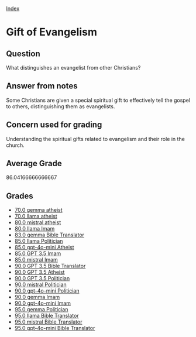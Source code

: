 
[Index](../../index.md)
# Gift of Evangelism
## Question
What distinguishes an evangelist from other Christians?

## Answer from notes
Some Christians are given a special spiritual gift to effectively tell the gospel to others, distinguishing them as evangelists.

## Concern used for grading
Understanding the spiritual gifts related to evangelism and their role in the church.

## Average Grade
86.04166666666667

## Grades
 * [70.0 gemma atheist](../answers/gemma_atheist/Gift_of_Evangelism.md)
 * [70.0 llama atheist](../answers/llama_atheist/Gift_of_Evangelism.md)
 * [80.0 mistral atheist](../answers/mistral_atheist/Gift_of_Evangelism.md)
 * [80.0 llama Imam](../answers/llama_Imam/Gift_of_Evangelism.md)
 * [83.0 gemma Bible Translator](../answers/gemma_Bible_Translator/Gift_of_Evangelism.md)
 * [85.0 llama Politician](../answers/llama_Politician/Gift_of_Evangelism.md)
 * [85.0 gpt-4o-mini Atheist](../answers/gpt-4o-mini_Atheist/Gift_of_Evangelism.md)
 * [85.0 GPT 3.5 Imam](../answers/GPT_3.5_Imam/Gift_of_Evangelism.md)
 * [85.0 mistral Imam](../answers/mistral_Imam/Gift_of_Evangelism.md)
 * [90.0 GPT 3.5 Bible Translator](../answers/GPT_3.5_Bible_Translator/Gift_of_Evangelism.md)
 * [90.0 GPT 3.5 Atheist](../answers/GPT_3.5_Atheist/Gift_of_Evangelism.md)
 * [90.0 GPT 3.5 Politician](../answers/GPT_3.5_Politician/Gift_of_Evangelism.md)
 * [90.0 mistral Politician](../answers/mistral_Politician/Gift_of_Evangelism.md)
 * [90.0 gpt-4o-mini Politician](../answers/gpt-4o-mini_Politician/Gift_of_Evangelism.md)
 * [90.0 gemma Imam](../answers/gemma_Imam/Gift_of_Evangelism.md)
 * [90.0 gpt-4o-mini Imam](../answers/gpt-4o-mini_Imam/Gift_of_Evangelism.md)
 * [95.0 gemma Politician](../answers/gemma_Politician/Gift_of_Evangelism.md)
 * [95.0 llama Bible Translator](../answers/llama_Bible_Translator/Gift_of_Evangelism.md)
 * [95.0 mistral Bible Translator](../answers/mistral_Bible_Translator/Gift_of_Evangelism.md)
 * [95.0 gpt-4o-mini Bible Translator](../answers/gpt-4o-mini_Bible_Translator/Gift_of_Evangelism.md)
